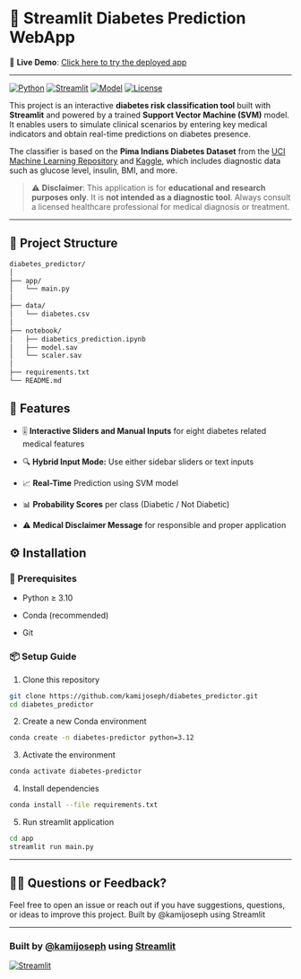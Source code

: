 # 🧠 Streamlit Diabetes Prediction WebApp

🔗 **Live Demo**: [Click here to try the deployed app](https://diabetespredictor-ftfgefmpm9jxvr5uninjhz.streamlit.app/)

---

[![Python](https://img.shields.io/badge/Python-3.10+-blue.svg)](https://www.python.org/)
[![Streamlit](https://img.shields.io/badge/Built%20with-Streamlit-ff4b4b.svg)](https://streamlit.io/)
[![Model](https://img.shields.io/badge/Model-SVM%20Classifier-brightgreen.svg)](https://scikit-learn.org/)
[![License](https://img.shields.io/badge/License-MIT-lightgrey.svg)](LICENSE)

This project is an interactive **diabetes risk classification tool** built with **Streamlit** and powered by a trained **Support Vector Machine (SVM)** model. It enables users to simulate clinical scenarios by entering key medical indicators and obtain real-time predictions on diabetes presence.

The classifier is based on the **Pima Indians Diabetes Dataset** from the [UCI Machine Learning Repository](https://archive.ics.uci.edu/ml/datasets/Pima+Indians+Diabetes) and [Kaggle](https://www.kaggle.com/datasets/uciml/pima-indians-diabetes-database), which includes diagnostic data such as glucose level, insulin, BMI, and more.

> ⚠️ **Disclaimer**: This application is for **educational and research purposes only**. It is **not intended as a diagnostic tool**. Always consult a licensed healthcare professional for medical diagnosis or treatment.

---

## 📁 Project Structure
```bash
diabetes_predictor/
│
├── app/
│   └── main.py
│
├── data/
│   └── diabetes.csv
│
├── notebook/
│   ├── diabetics_prediction.ipynb
│   ├── model.sav
│   └── scaler.sav
│
├── requirements.txt
└── README.md
````

## 🚀 Features

- 🎚️ **Interactive Sliders and Manual Inputs** for eight diabetes related medical features

- 🔍 **Hybrid Input Mode:** Use either sidebar sliders or text inputs

- 📈 **Real-Time** Prediction using SVM model

- 📊 **Probability Scores** per class (Diabetic / Not Diabetic)

- ⚠️ **Medical Disclaimer Message** for responsible and proper application

## ⚙️ Installation
### 🔐 Prerequisites
- Python ≥ 3.10

- Conda (recommended)

- Git

### 📦 Setup Guide
1. Clone this repository
```bash
git clone https://github.com/kamijoseph/diabetes_predictor.git
cd diabetes_predictor
```
2. Create a new Conda environment
```bash
conda create -n diabetes-predictor python=3.12
```
3. Activate the environment
```bash
conda activate diabetes-predictor
```
4. Install dependencies
```bash
conda install --file requirements.txt
```
5. Run streamlit application
```bash
cd app
streamlit run main.py
```

---

## 🙋‍♂️ Questions or Feedback?

Feel free to open an issue or reach out if you have suggestions, questions, or ideas to improve this project.
Built by @kamijoseph using Streamlit

---

### Built by [@kamijoseph](https://github.com/kamijoseph) using [Streamlit](https://streamlit.io/)
[![Streamlit](https://static.streamlit.io/badges/streamlit_badge_black_white.svg)](https://diabetespredictor-ftfgefmpm9jxvr5uninjhz.streamlit.app/)



